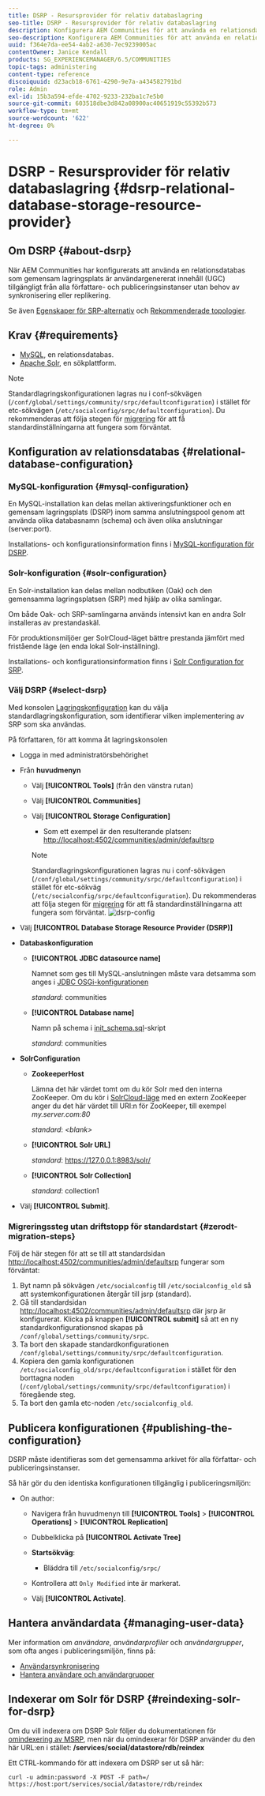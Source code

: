 ```yaml
---
title: DSRP - Resursprovider för relativ databaslagring
seo-title: DSRP - Resursprovider för relativ databaslagring
description: Konfigurera AEM Communities för att använda en relationsdatabas som gemensam lagringsplats
seo-description: Konfigurera AEM Communities för att använda en relationsdatabas som gemensam lagringsplats
uuid: f364e7da-ee54-4ab2-a630-7ec9239005ac
contentOwner: Janice Kendall
products: SG_EXPERIENCEMANAGER/6.5/COMMUNITIES
topic-tags: administering
content-type: reference
discoiquuid: d23acb18-6761-4290-9e7a-a434582791bd
role: Admin
exl-id: 15b3a594-efde-4702-9233-232ba1c7e5b0
source-git-commit: 603518dbe3d842a08900ac40651919c55392b573
workflow-type: tm+mt
source-wordcount: '622'
ht-degree: 0%

---
```


# DSRP - Resursprovider för relativ databaslagring {#dsrp-relational-database-storage-resource-provider}

## Om DSRP {#about-dsrp}

När AEM Communities har konfigurerats att använda en relationsdatabas som gemensam lagringsplats är användargenererat innehåll (UGC) tillgängligt från alla författare- och publiceringsinstanser utan behov av synkronisering eller replikering.

Se även [Egenskaper för SRP-alternativ](working-with-srp.md#characteristics-of-srp-options) och [Rekommenderade topologier](topologies.md).

## Krav {#requirements}

* [MySQL](#mysql-configuration), en relationsdatabas.
* [Apache Solr](#solr-configuration), en sökplattform.

>[!NOTE]
>
>Standardlagringskonfigurationen lagras nu i conf-sökvägen (`/conf/global/settings/community/srpc/defaultconfiguration`) i stället för etc-sökvägen (`/etc/socialconfig/srpc/defaultconfiguration`). Du rekommenderas att följa stegen för [migrering](#zerodt-migration-steps) för att få standardinställningarna att fungera som förväntat.

## Konfiguration av relationsdatabas {#relational-database-configuration}

### MySQL-konfiguration {#mysql-configuration}

En MySQL-installation kan delas mellan aktiveringsfunktioner och en gemensam lagringsplats (DSRP) inom samma anslutningspool genom att använda olika databasnamn (schema) och även olika anslutningar (server:port).

Installations- och konfigurationsinformation finns i [MySQL-konfiguration för DSRP](dsrp-mysql.md).

### Solr-konfiguration {#solr-configuration}

En Solr-installation kan delas mellan nodbutiken (Oak) och den gemensamma lagringsplatsen (SRP) med hjälp av olika samlingar.

Om både Oak- och SRP-samlingarna används intensivt kan en andra Solr installeras av prestandaskäl.

För produktionsmiljöer ger SolrCloud-läget bättre prestanda jämfört med fristående läge (en enda lokal Solr-inställning).

Installations- och konfigurationsinformation finns i [Solr Configuration for SRP](solr.md).

### Välj DSRP {#select-dsrp}

Med konsolen [Lagringskonfiguration](srp-config.md) kan du välja standardlagringskonfiguration, som identifierar vilken implementering av SRP som ska användas.

På författaren, för att komma åt lagringskonsolen

* Logga in med administratörsbehörighet
* Från **huvudmenyn**

   * Välj **[!UICONTROL Tools]** (från den vänstra rutan)
   * Välj **[!UICONTROL Communities]**
   * Välj **[!UICONTROL Storage Configuration]**

      * Som ett exempel är den resulterande platsen: [http://localhost:4502/communities/admin/defaultsrp](http://localhost:4502/communities/admin/defaultsrp)
      >[!NOTE]
      >
      >Standardlagringskonfigurationen lagras nu i conf-sökvägen (`/conf/global/settings/community/srpc/defaultconfiguration`)      i stället för etc-sökväg (`/etc/socialconfig/srpc/defaultconfiguration`). Du rekommenderas att följa stegen för [migrering](#zerodt-migration-steps) för att få standardinställningarna att fungera som förväntat.
   ![dsrp-config](assets/dsrp-config.png)

* Välj **[!UICONTROL Database Storage Resource Provider (DSRP)]**
* **Databaskonfiguration**

   * **[!UICONTROL JDBC datasource name]**

      Namnet som ges till MySQL-anslutningen måste vara detsamma som anges i [JDBC OSGi-konfigurationen](dsrp-mysql.md#configurejdbcconnections)

      *standard*: communities

   * **[!UICONTROL Database name]**

      Namn på schema i [init_schema.sql](dsrp-mysql.md#obtain-the-sql-script)-skript

      *standard*: communities

* **SolrConfiguration**

   * **[](https://cwiki.apache.org/confluence/display/solr/Using+ZooKeeper+to+Manage+Configuration+Files) ZookeeperHost**

      Lämna det här värdet tomt om du kör Solr med den interna ZooKeeper. Om du kör i [SolrCloud-läge](solr.md#solrcloud-mode) med en extern ZooKeeper anger du det här värdet till URI:n för ZooKeeper, till exempel *my.server.com:80*

      *standard*:  *&lt;blank>*

   * **[!UICONTROL Solr URL]**

      *standard*: https://127.0.0.1:8983/solr/

   * **[!UICONTROL Solr Collection]**

      *standard*: collection1

* Välj **[!UICONTROL Submit]**.

### Migreringssteg utan driftstopp för standardstart {#zerodt-migration-steps}

Följ de här stegen för att se till att standardsidan [http://localhost:4502/communities/admin/defaultsrp](http://localhost:4502/communities/admin/defaultsrp) fungerar som förväntat:

1. Byt namn på sökvägen `/etc/socialconfig` till `/etc/socialconfig_old` så att systemkonfigurationen återgår till jsrp (standard).
1. Gå till standardsidan [http://localhost:4502/communities/admin/defaultsrp](http://localhost:4502/communities/admin/defaultsrp) där jsrp är konfigurerat. Klicka på knappen **[!UICONTROL submit]** så att en ny standardkonfigurationsnod skapas på `/conf/global/settings/community/srpc`.
1. Ta bort den skapade standardkonfigurationen `/conf/global/settings/community/srpc/defaultconfiguration`.
1. Kopiera den gamla konfigurationen `/etc/socialconfig_old/srpc/defaultconfiguration` i stället för den borttagna noden (`/conf/global/settings/community/srpc/defaultconfiguration`) i föregående steg.
1. Ta bort den gamla etc-noden `/etc/socialconfig_old`.

## Publicera konfigurationen {#publishing-the-configuration}

DSRP måste identifieras som det gemensamma arkivet för alla författar- och publiceringsinstanser.

Så här gör du den identiska konfigurationen tillgänglig i publiceringsmiljön:

* On author:

   * Navigera från huvudmenyn till **[!UICONTROL Tools]** > **[!UICONTROL Operations]** > **[!UICONTROL Replication]**
   * Dubbelklicka på **[!UICONTROL Activate Tree]**
   * **Startsökväg**:

      * Bläddra till `/etc/socialconfig/srpc/`
   * Kontrollera att `Only Modified` inte är markerat.
   * Välj **[!UICONTROL Activate]**.


## Hantera användardata {#managing-user-data}

Mer information om *användare*, *användarprofiler* och *användargrupper*, som ofta anges i publiceringsmiljön, finns på:

* [Användarsynkronisering](sync.md)
* [Hantera användare och användargrupper](users.md)

## Indexerar om Solr för DSRP {#reindexing-solr-for-dsrp}

Om du vill indexera om DSRP Solr följer du dokumentationen för [omindexering av MSRP](msrp.md#msrp-reindex-tool), men när du omindexerar för DSRP använder du den här URL:en i stället: **/services/social/datastore/rdb/reindex**

Ett CTRL-kommando för att indexera om DSRP ser ut så här:

```shell
curl -u admin:password -X POST -F path=/ https://host:port/services/social/datastore/rdb/reindex
```
